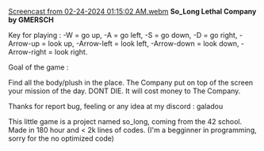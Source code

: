 [Screencast from 02-24-2024 01:15:02 AM.webm](https://github.com/Galadou/so_long/assets/150854587/d3756d18-f61b-401d-b0ef-d17bd6cd08c0)
**So_Long Lethal Company by GMERSCH**


Key for playing :
  -W = go up,
  -A = go left,
  -S = go down,
  -D = go right,
  -Arrow-up = look up,
  -Arrow-left = look left,
  -Arrow-down = look down,
  -Arrow-right = look right.

Goal of the game :

Find all the body/plush in the place. The Company put on top of the screen your mission of the day. DONT DIE. It will cost money to The Company.


Thanks for report bug, feeling or any idea at my discord : galadou

This little game is a project named so_long, coming from the 42 school.
Made in 180 hour and < 2k lines of codes.
(I'm a begginner in programming, sorry for the no optimized code)

